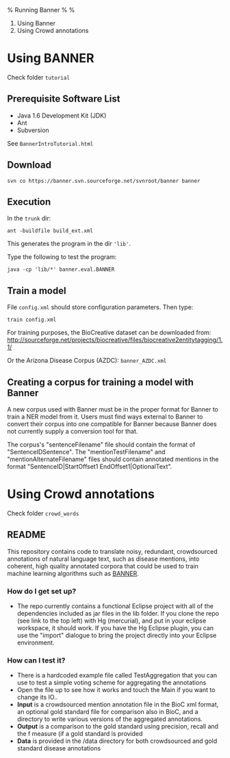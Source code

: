 %	Running Banner
%
%

1. Using Banner
2. Using Crowd annotations


Using BANNER
=============

Check folder `tutorial`


## Prerequisite Software List

- Java 1.6 Development Kit (JDK)
- Ant
- Subversion

See `BannerIntroTutorial.html`

## Download 

```
svn co https://banner.svn.sourceforge.net/svnroot/banner banner  
```

## Execution

In the `trunk` dir: 

```
ant -buildfile build_ext.xml
```

This generates the program in the dir `'lib'`.

Type the following to test the program:

```
java -cp 'lib/*' banner.eval.BANNER
```

## Train a model

File `config.xml` should store configuration parameters. Then type: 

```
train config.xml
```

For training purposes, the BioCreative dataset can be downloaded from:  http://sourceforge.net/projects/biocreative/files/biocreative2entitytagging/1.1/

Or the Arizona Disease Corpus (AZDC): `banner_AZDC.xml`


## Creating a corpus for training a model with Banner

A new corpus used with Banner must be in the proper format for Banner to train a NER model from it.  Users must find ways external to Banner to convert their corpus into one compatible for Banner because Banner does not currently supply a conversion tool for that.  

The corpus's "sentenceFilename" file should contain the format of "SentenceID<Tab>Sentence".  The "mentionTestFilename" and "mentionAlternateFilename" files should contain annotated mentions in the format "SentenceID|StartOffset1 EndOffset1|OptionalText".



Using Crowd annotations
========================

Check folder `crowd_words`


## README #

This repository contains code to translate noisy, redundant, crowdsourced annotations of natural language text, such as disease mentions, into coherent, high quality annotated corpora that could be used to train machine learning algorithms such as [BANNER](https://svn.code.sf.net/p/banner/code/trunk/).  

### How do I get set up? ###

* The repo currently contains a functional Eclipse project with all of the dependencies included as jar files in the lib folder.  If you clone the repo (see link to the top left) with Hg (mercurial), and put in your eclipse workspace, it should work.  If you have the Hg Eclipse plugin, you can use the "import" dialogue to bring the project directly into your Eclipse environment.

### How can I test it? ###
* There is a hardcoded example file called TestAggregation that you can use to test a simple voting scheme for aggregating the annotations
* Open the file up to see how it works and touch the Main if you want to change its IO..
* **Input** is a crowdsourced mention annotation file in the BioC xml format, an optional gold standard file for comparison also in BioC, and a directory to write various versions of the aggregated annotations.  
* **Output** is a comparison to the gold standard using precision, recall and the f measure (if a gold standard is provided  
* **Data** is provided in the /data directory for both crowdsourced and gold standard disease annotations
